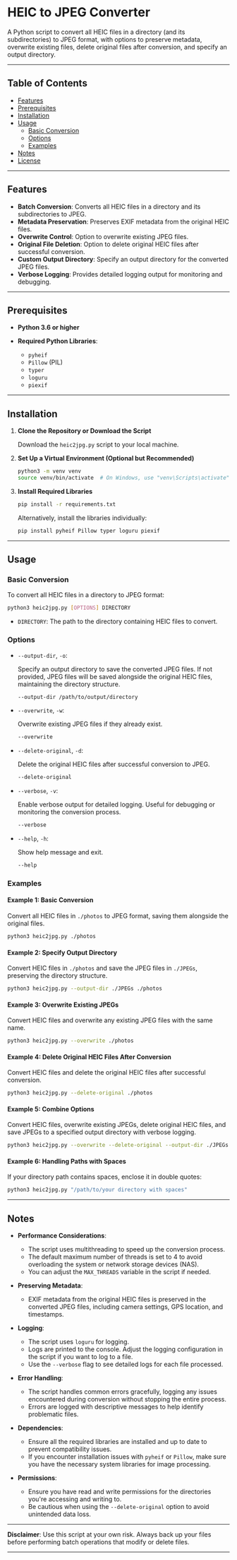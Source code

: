 # HEIC to JPEG Converter

A Python script to convert all HEIC files in a directory (and its subdirectories) to JPEG format, with options to preserve metadata, overwrite existing files, delete original files after conversion, and specify an output directory.

---

## Table of Contents

- [Features](#features)
- [Prerequisites](#prerequisites)
- [Installation](#installation)
- [Usage](#usage)
  - [Basic Conversion](#basic-conversion)
  - [Options](#options)
  - [Examples](#examples)
- [Notes](#notes)
- [License](#license)

---

## Features

- **Batch Conversion**: Converts all HEIC files in a directory and its subdirectories to JPEG.
- **Metadata Preservation**: Preserves EXIF metadata from the original HEIC files.
- **Overwrite Control**: Option to overwrite existing JPEG files.
- **Original File Deletion**: Option to delete original HEIC files after successful conversion.
- **Custom Output Directory**: Specify an output directory for the converted JPEG files.
- **Verbose Logging**: Provides detailed logging output for monitoring and debugging.

---

## Prerequisites

- **Python 3.6 or higher**

- **Required Python Libraries**:
  - `pyheif`
  - `Pillow` (PIL)
  - `typer`
  - `loguru`
  - `piexif`

---

## Installation

1. **Clone the Repository or Download the Script**

   Download the `heic2jpg.py` script to your local machine.

2. **Set Up a Virtual Environment (Optional but Recommended)**

   ```bash
   python3 -m venv venv
   source venv/bin/activate  # On Windows, use "venv\Scripts\activate"
   ```

3. **Install Required Libraries**

   ```bash
   pip install -r requirements.txt
   ```

   Alternatively, install the libraries individually:

   ```bash
   pip install pyheif Pillow typer loguru piexif
   ```

---

## Usage

### Basic Conversion

To convert all HEIC files in a directory to JPEG format:

```bash
python3 heic2jpg.py [OPTIONS] DIRECTORY
```

- `DIRECTORY`: The path to the directory containing HEIC files to convert.

### Options

- `--output-dir`, `-o`:

  Specify an output directory to save the converted JPEG files. If not provided, JPEG files will be saved alongside the original HEIC files, maintaining the directory structure.

  ```bash
  --output-dir /path/to/output/directory
  ```

- `--overwrite`, `-w`:

  Overwrite existing JPEG files if they already exist.

  ```bash
  --overwrite
  ```

- `--delete-original`, `-d`:

  Delete the original HEIC files after successful conversion to JPEG.

  ```bash
  --delete-original
  ```

- `--verbose`, `-v`:

  Enable verbose output for detailed logging. Useful for debugging or monitoring the conversion process.

  ```bash
  --verbose
  ```

- `--help`, `-h`:

  Show help message and exit.

  ```bash
  --help
  ```

### Examples

#### Example 1: Basic Conversion

Convert all HEIC files in `./photos` to JPEG format, saving them alongside the original files.

```bash
python3 heic2jpg.py ./photos
```

#### Example 2: Specify Output Directory

Convert HEIC files in `./photos` and save the JPEG files in `./JPEGs`, preserving the directory structure.

```bash
python3 heic2jpg.py --output-dir ./JPEGs ./photos
```

#### Example 3: Overwrite Existing JPEGs

Convert HEIC files and overwrite any existing JPEG files with the same name.

```bash
python3 heic2jpg.py --overwrite ./photos
```

#### Example 4: Delete Original HEIC Files After Conversion

Convert HEIC files and delete the original HEIC files after successful conversion.

```bash
python3 heic2jpg.py --delete-original ./photos
```

#### Example 5: Combine Options

Convert HEIC files, overwrite existing JPEGs, delete original HEIC files, and save JPEGs to a specified output directory with verbose logging.

```bash
python3 heic2jpg.py --overwrite --delete-original --output-dir ./JPEGs --verbose ./photos
```

#### Example 6: Handling Paths with Spaces

If your directory path contains spaces, enclose it in double quotes:

```bash
python3 heic2jpg.py "/path/to/your directory with spaces"
```

---

## Notes

- **Performance Considerations**:

  - The script uses multithreading to speed up the conversion process.
  - The default maximum number of threads is set to 4 to avoid overloading the system or network storage devices (NAS).
  - You can adjust the `MAX_THREADS` variable in the script if needed.

- **Preserving Metadata**:

  - EXIF metadata from the original HEIC files is preserved in the converted JPEG files, including camera settings, GPS location, and timestamps.

- **Logging**:

  - The script uses `loguru` for logging.
  - Logs are printed to the console. Adjust the logging configuration in the script if you want to log to a file.
  - Use the `--verbose` flag to see detailed logs for each file processed.

- **Error Handling**:

  - The script handles common errors gracefully, logging any issues encountered during conversion without stopping the entire process.
  - Errors are logged with descriptive messages to help identify problematic files.

- **Dependencies**:

  - Ensure all the required libraries are installed and up to date to prevent compatibility issues.
  - If you encounter installation issues with `pyheif` or `Pillow`, make sure you have the necessary system libraries for image processing.

- **Permissions**:

  - Ensure you have read and write permissions for the directories you're accessing and writing to.
  - Be cautious when using the `--delete-original` option to avoid unintended data loss.

---


**Disclaimer**: Use this script at your own risk. Always back up your files before performing batch operations that modify or delete files.

---
